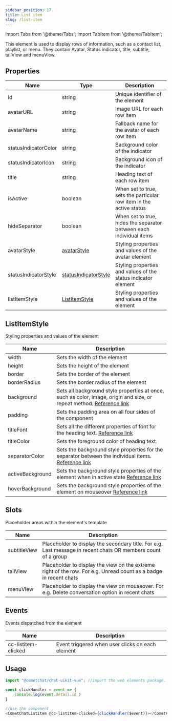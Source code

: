 ```yaml
---
sidebar_position: 17
title: List item
slug: /list-item
---
```


import Tabs from '@theme/Tabs';
import TabItem from '@theme/TabItem';

This element is used to display rows of information, such as a contact list, playlist, or menu. They contain Avatar, Status indicator, title, subtitle, tailView and menuView.

## Properties

| Name | Type | Description | 
| ---- | ---- | ---- | 
| id | string | Unique identifier of the element | 
| avatarURL | string | Image URL for each row item | 
| avatarName | string | Fallback name for the avatar of each row item | 
| statusIndicatorColor | string | Background color of the indicator | 
| statusIndicatorIcon | string | Background icon of the indicator | 
| title | string | Heading text of each row item | 
| isActive | boolean | When set to true, sets the particular row item in the active status | 
| hideSeparator | boolean | When set to true, hides the separator between each individual items | 
| avatarStyle | [avatarStyle](./avatar#avatar-style) | Styling properties and values of the avatar element | 
| statusIndicatorStyle | [statusIndicatorStyle](./status-indicator) | Styling properties and values of the status indicator element | 
| listItemStyle | [ListItemStyle](./list-item#listitemstyle) | Styling properties and values of the element | 


## ListItemStyle

Styling properties and values of the element

| Name | Description | 
| ---- | ---- | 
| width | Sets the width of the element | 
| height | Sets the height of the element | 
| border | Sets the border of the element | 
| borderRadius | Sets the border radius of the element | 
| background | Sets all background style properties at once, such as color, image, origin and size, or repeat method. [Reference link](https://developer.mozilla.org/en-US/docs/Web/CSS/background) | 
| padding | Sets the padding area on all four sides of the component | 
| titleFont | Sets all the different properties of font for the heading text. [Reference link](https://developer.mozilla.org/en-US/docs/Web/CSS/font) | 
| titleColor | Sets the foreground color of heading text. | 
| separatorColor | Sets the background style properties  for the separator between the individual items. [Reference link](https://developer.mozilla.org/en-US/docs/Web/CSS/background) | 
| activeBackground | Sets the background style properties of the element when in active state [Reference link](https://developer.mozilla.org/en-US/docs/Web/CSS/background) | 
| hoverBackground | Sets the background style properties of the element on mouseover [Reference link](https://developer.mozilla.org/en-US/docs/Web/CSS/background) | 


## Slots

Placeholder areas within the element's template

| Name | Description | 
| ---- | ---- | 
| subtitleView | Placeholder to display the secondary title. For e.g. Last message in recent chats OR members count of a group | 
| tailView | Placeholder to display the view on the extreme right of the row. For e.g. Unread count as a badge in recent chats | 
| menuView | Placeholder to display the view on mouseover. For e.g. Delete conversation option in recent chats | 


## Events

Events dispatched from the element

| Name | Description | 
| ---- | ---- | 
| cc-listitem-clicked | Event triggered when user clicks on each element | 


## Usage

<Tabs>
<TabItem value="js" label="Javascript">

```javascript
import "@cometchat/chat-uikit-vue"; //import the web elements package.

const clickHandler = event => {
	console.log(event.detail.id )
}

//use the component
<CometChatListItem @cc-listitem-clicked={clickHandler($event)}></CometChatListItem>
```

</TabItem>
</Tabs>